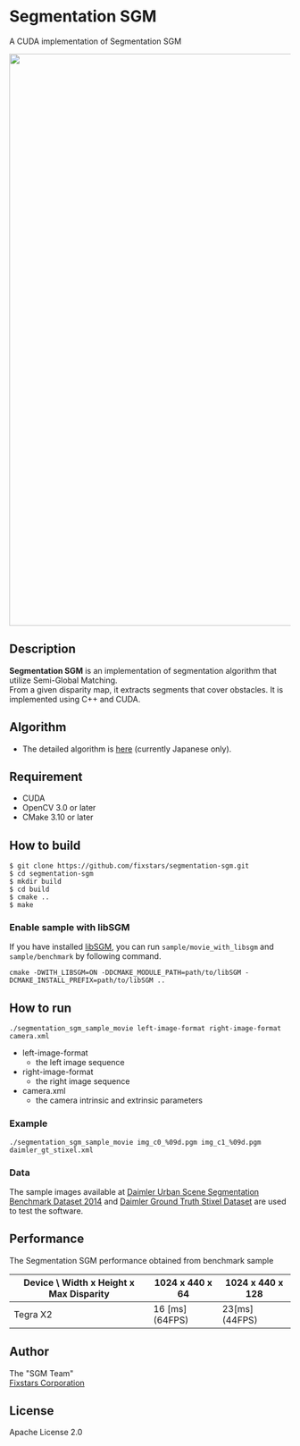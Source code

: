 # Segmentation SGM
A CUDA implementation of Segmentation SGM

<div style="text-align: center;">
<img src="https://github.com/fixstars/segmentation-sgm/wiki/images/segmentation_001.png" width=1024><br/>
</div>

## Description
**Segmentation SGM** is an implementation of segmentation algorithm that utilize Semi-Global Matching.  
From a given disparity map, it extracts segments that cover obstacles. It is implemented using C++ and CUDA.

## Algorithm
- The detailed algorithm is [here](https://github.com/fixstars/segmentation-sgm/wiki/Segmentation-SGM) (currently Japanese only).

## Requirement
- CUDA
- OpenCV 3.0 or later
- CMake 3.10 or later

## How to build
```
$ git clone https://github.com/fixstars/segmentation-sgm.git
$ cd segmentation-sgm
$ mkdir build
$ cd build
$ cmake ..
$ make
```

### Enable sample with libSGM
If you have installed [libSGM](https://github.com/fixstars/libSGM), you can run `sample/movie_with_libsgm` and `sample/benchmark` by following command.

```
cmake -DWITH_LIBSGM=ON -DDCMAKE_MODULE_PATH=path/to/libSGM -DCMAKE_INSTALL_PREFIX=path/to/libSGM ..
```

## How to run
```
./segmentation_sgm_sample_movie left-image-format right-image-format camera.xml
```
- left-image-format
    - the left image sequence
- right-image-format
    - the right image sequence
- camera.xml
    - the camera intrinsic and extrinsic parameters

### Example
 ```
./segmentation_sgm_sample_movie img_c0_%09d.pgm img_c1_%09d.pgm daimler_gt_stixel.xml
```

### Data
The sample images available at [Daimler Urban Scene Segmentation Benchmark Dataset 2014](http://www.6d-vision.com/scene-labeling) and [Daimler Ground Truth Stixel Dataset](http://www.6d-vision.com/ground-truth-stixel-dataset) are used to test the software.

## Performance
The Segmentation SGM performance obtained from benchmark sample

|Device \ Width x Height x Max Disparity|1024 x 440 x 64|1024 x 440 x 128|
|--|--|--|
|Tegra X2    |16 [ms] (64FPS) |23[ms] (44FPS) |
  
## Author
The "SGM Team"  
[Fixstars Corporation](http://www.fixstars.com/)

## License
Apache License 2.0

